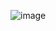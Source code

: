 ![image](https://github.com/gokulraj2004/Pizza_excel-sql/assets/86119678/31aca62e-8e7c-4dcd-9cbc-a4ca002d8377)
